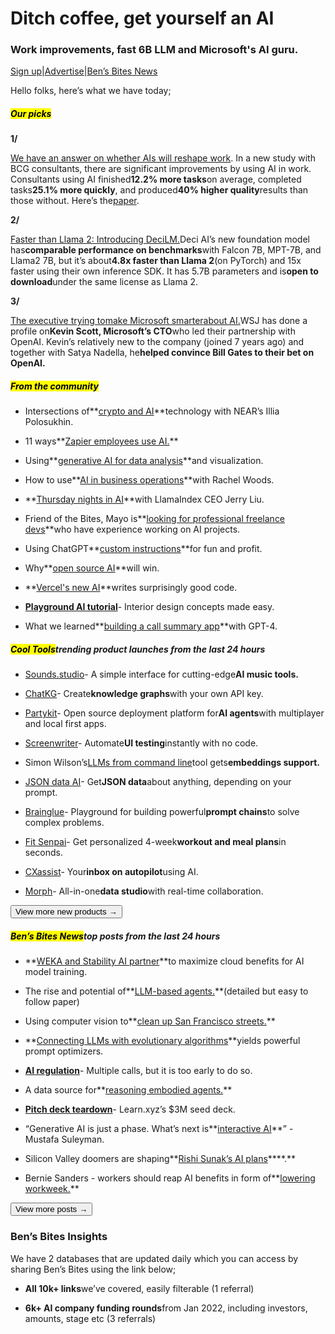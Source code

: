 # Ditch coffee, get yourself an AI

### Work improvements, fast 6B LLM and Microsoft's AI guru.

[Sign up](https://www.bensbites.co/?utm_source=bensbites\&utm_medium=referral\&utm_campaign=ditch-coffee-get-yourself-an-ai)|[Advertise](https://sponsor.bensbites.co/?utm_source=bensbites\&utm_medium=referral\&utm_campaign=ditch-coffee-get-yourself-an-ai)|[Ben’s Bites News](https://news.bensbites.co/?utm_source=bensbites\&utm_medium=referral\&utm_campaign=ditch-coffee-get-yourself-an-ai)

Hello folks, here’s what we have today;

##### <mark>**Our picks**</mark>

**1/**

[We have an answer on whether AIs will reshape work](https://www.oneusefulthing.org/p/centaurs-and-cyborgs-on-the-jagged?utm_source=bensbites\&utm_medium=referral\&utm_campaign=ditch-coffee-get-yourself-an-ai). In a new study with BCG consultants, there are significant improvements by using AI in work. Consultants using AI finished**12.2% more tasks**on average, completed tasks**25.1% more quickly**, and produced**40% higher quality**results than those without. Here’s the[paper](https://papers.ssrn.com/sol3/papers.cfm?abstract_id=4573321\&utm_source=bensbites\&utm_medium=referral\&utm_campaign=ditch-coffee-get-yourself-an-ai).

**2/**

[Faster than Llama 2: Introducing DeciLM.](https://deci.ai/blog/decilm-15-times-faster-than-llama2-nas-generated-llm-with-variable-gqa/?utm_source=bensbites\&utm_medium=referral\&utm_campaign=ditch-coffee-get-yourself-an-ai)Deci AI’s new foundation model has**comparable performance on benchmarks**with Falcon 7B, MPT-7B, and Llama2 7B, but it’s about**4.8x faster than Llama 2**(on PyTorch) and 15x faster using their own inference SDK. It has 5.7B parameters and is**open to download**under the same license as Llama 2.

**3/**

[The executive trying to](https://www.wsj.com/tech/ai/microsoft-ai-artificial-intelligence-kevin-scott-b8954ff1?mod=followamazon\&utm_source=bensbites\&utm_medium=referral\&utm_campaign=ditch-coffee-get-yourself-an-ai)[make Microsoft smarter](https://www.wsj.com/tech/ai/microsoft-ai-artificial-intelligence-kevin-scott-b8954ff1?mod=followamazon\&utm_source=bensbites\&utm_medium=referral\&utm_campaign=ditch-coffee-get-yourself-an-ai)[about AI.](https://www.wsj.com/tech/ai/microsoft-ai-artificial-intelligence-kevin-scott-b8954ff1?mod=followamazon\&utm_source=bensbites\&utm_medium=referral\&utm_campaign=ditch-coffee-get-yourself-an-ai)WSJ has done a profile on**Kevin Scott, Microsoft’s CTO**who led their partnership with OpenAI. Kevin’s relatively new to the company (joined 7 years ago) and together with Satya Nadella, he**helped convince Bill Gates to their bet on OpenAI.**

##### <mark>**From the community**</mark>

- Intersections of\*\*[crypto and AI](https://www.youtube.com/watch?v=BqkHRj6pdDs\&utm_source=bensbites\&utm_medium=referral\&utm_campaign=ditch-coffee-get-yourself-an-ai)\*\*technology with NEAR’s Illia Polosukhin.

- 11 ways\*\*[Zapier employees use AI.](https://www.youtube.com/watch?v=nIgqg7NS4bI\&utm_source=bensbites\&utm_medium=referral\&utm_campaign=ditch-coffee-get-yourself-an-ai)\*\*

- Using\*\*[generative AI for data analysis](https://odsc.medium.com/using-generative-ai-for-data-analysis-and-visualization-7756f0c25bb5?utm_source=bensbites\&utm_medium=referral\&utm_campaign=ditch-coffee-get-yourself-an-ai)\*\*and visualization.

- How to use\*\*[AI in business operations](https://open.spotify.com/episode/4QxPMsIsSZX2ERUq6DKbNa?utm_source=bensbites\&utm_medium=referral\&utm_campaign=ditch-coffee-get-yourself-an-ai)\*\*with Rachel Woods.

- \*\*[Thursday nights in AI](https://www.youtube.com/watch?v=1Nbo7sJXofo\&utm_source=bensbites\&utm_medium=referral\&utm_campaign=ditch-coffee-get-yourself-an-ai)\*\*with LlamaIndex CEO Jerry Liu.

- Friend of the Bites, Mayo is\*\*[looking for professional freelance devs](https://twitter.com/mayowaoshin?utm_source=bensbites\&utm_medium=referral\&utm_campaign=ditch-coffee-get-yourself-an-ai)\*\*who have experience working on AI projects.

- Using ChatGPT\*\*[custom instructions](https://every.to/chain-of-thought/using-chatgpt-custom-instructions-for-fun-and-profit?utm_source=bensbites\&utm_medium=referral\&utm_campaign=ditch-coffee-get-yourself-an-ai)\*\*for fun and profit.

- Why\*\*[open source AI](https://varunshenoy.substack.com/p/why-open-source-ai-will-win?utm_source=bensbites\&utm_medium=referral\&utm_campaign=ditch-coffee-get-yourself-an-ai)\*\*will win.

- \*\*[Vercel's new AI](https://www.youtube.com/watch?v=xNG4zXpU1QA\&utm_source=bensbites\&utm_medium=referral\&utm_campaign=ditch-coffee-get-yourself-an-ai)\*\*writes surprisingly good code.

- **[Playground AI tutorial](https://www.youtube.com/watch?app=desktop\&v=Sxb21krIRvU)**- Interior design concepts made easy.

- What we learned\*\*[building a call summary app](https://blog.swift.vc/what-we-learned-building-a-call-summary-app-with-gpt-4-89de7b6599e7?utm_source=bensbites\&utm_medium=referral\&utm_campaign=ditch-coffee-get-yourself-an-ai)\*\*with GPT-4.

##### <mark>**Cool Tools**</mark>trending product launches from the last 24 hours

- [Sounds.studio](https://sounds.studio/?utm_source=bensbites\&utm_medium=referral\&utm_campaign=ditch-coffee-get-yourself-an-ai)- A simple interface for cutting-edge**AI music tools.**

- [ChatKG](https://chatkg.xyz/?utm_source=bensbites\&utm_medium=referral\&utm_campaign=ditch-coffee-get-yourself-an-ai)- Create**knowledge graphs**with your own API key.

- [Partykit](https://www.partykit.io/?utm_source=bensbites\&utm_medium=referral\&utm_campaign=ditch-coffee-get-yourself-an-ai)- Open source deployment platform for**AI agents**with multiplayer and local first apps.

- [Screenwriter](https://www.screenwriter.dev/?utm_source=bensbites\&utm_medium=referral\&utm_campaign=ditch-coffee-get-yourself-an-ai)- Automate**UI testing**instantly with no code.

- Simon Wilson’s[LLMs from command line](https://simonwillison.net/2023/Sep/17/weeknotes-embeddings/?utm_source=bensbites\&utm_medium=referral\&utm_campaign=ditch-coffee-get-yourself-an-ai)tool gets**embeddings support.**

- [JSON data AI](https://www.jsondataai.com/?utm_source=bensbites\&utm_medium=referral\&utm_campaign=ditch-coffee-get-yourself-an-ai)- Get**JSON data**about anything, depending on your prompt.

- [Brainglue](https://www.brainglue.ai/?utm_source=bensbites\&utm_medium=referral\&utm_campaign=ditch-coffee-get-yourself-an-ai)- Playground for building powerful**prompt chains**to solve complex problems.

- [Fit Senpai](https://www.fitsenpai.com/?utm_source=bensbites\&utm_medium=referral\&utm_campaign=ditch-coffee-get-yourself-an-ai)- Get personalized 4-week**workout and meal plans**in seconds.

- [CXassist](https://www.cxassist.io/?utm_source=bensbites\&utm_medium=referral\&utm_campaign=ditch-coffee-get-yourself-an-ai)- Your**inbox on autopilot**using AI.

- [Morph](https://www.morphdb.io/?utm_source=bensbites\&utm_medium=referral\&utm_campaign=ditch-coffee-get-yourself-an-ai)- All-in-one**data studio**with real-time collaboration.

[<button>View more new products →</button>](https://news.bensbites.co/tags/show?utm_source=bensbites\&utm_medium=referral\&utm_campaign=ditch-coffee-get-yourself-an-ai)

##### <mark>**Ben’s Bites News**</mark>top posts from the last 24 hours

- \*\*[WEKA and Stability AI partner](https://www.weka.io/company/weka-newsroom/press-releases/weka-and-stability-ai-partner-to-maximize-cloud-benefits-for-ai-model-training/?utm_source=bensbites\&utm_medium=referral\&utm_campaign=ditch-coffee-get-yourself-an-ai)\*\*to maximize cloud benefits for AI model training.

- The rise and potential of\*\*[LLM-based agents.](https://arxiv.org/abs/2309.07864?utm_source=bensbites\&utm_medium=referral\&utm_campaign=ditch-coffee-get-yourself-an-ai)\*\*(detailed but easy to follow paper)

- Using computer vision to\*\*[clean up San Francisco streets.](https://blog.roboflow.com/computer-vision-clean-city-litter-trash/?utm_source=bensbites\&utm_medium=referral\&utm_campaign=ditch-coffee-get-yourself-an-ai)\*\*

- \*\*[Connecting LLMs with evolutionary algorithms](https://huggingface.co/papers/2309.08532?utm_source=bensbites\&utm_medium=referral\&utm_campaign=ditch-coffee-get-yourself-an-ai)\*\*yields powerful prompt optimizers.

- **[AI regulation](https://blog.eladgil.com/p/ai-regulation?utm_source=bensbites\&utm_medium=referral\&utm_campaign=ditch-coffee-get-yourself-an-ai)**- Multiple calls, but it is too early to do so.

- A data source for\*\*[reasoning embodied agents.](https://huggingface.co/papers/2309.07974?utm_source=bensbites\&utm_medium=referral\&utm_campaign=ditch-coffee-get-yourself-an-ai)\*\*

- **[Pitch deck teardown](https://techcrunch.com/2023/09/15/sample-seed-pitch-deck-learn-xyz/?utm_source=bensbites\&utm_medium=referral\&utm_campaign=ditch-coffee-get-yourself-an-ai)**- Learn.xyz’s $3M seed deck.

- “Generative AI is just a phase. What’s next is\*\*[interactive AI](https://www.technologyreview.com/2023/09/15/1079624/deepmind-inflection-generative-ai-whats-next-mustafa-suleyman/?utm_source=bensbites\&utm_medium=referral\&utm_campaign=ditch-coffee-get-yourself-an-ai)\*\*” - Mustafa Suleyman.

- Silicon Valley doomers are shaping\*\*[Rishi Sunak’s AI plans](https://www.politico.eu/article/rishi-sunak-artificial-intelligence-pivot-safety-summit-united-kingdom-silicon-valley-effective-altruism/?utm_source=bensbites\&utm_medium=referral\&utm_campaign=ditch-coffee-get-yourself-an-ai)\*\*\*\*.\*\*

- Bernie Sanders - workers should reap AI benefits in form of\*\*[lowering workweek.](https://www.theguardian.com/us-news/2023/sep/17/bernie-sanders-workers-should-reap-benefits-of-ai?utm_source=bensbites\&utm_medium=referral\&utm_campaign=ditch-coffee-get-yourself-an-ai)\*\*

[<button>View more posts →</button>](https://news.bensbites.co/tags/news/trending?utm_source=bensbites\&utm_medium=referral\&utm_campaign=ditch-coffee-get-yourself-an-ai)

### Ben’s Bites Insights

We have 2 databases that are updated daily which you can access by sharing Ben’s Bites using the link below;

- **All 10k+ links**we’ve covered, easily filterable (1 referral)

- **6k+ AI company funding rounds**from Jan 2022, including investors, amounts, stage etc (3 referrals)
